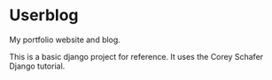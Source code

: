 # Userblog
My portfolio website and blog. 

This is a basic django project for reference.
It uses the Corey Schafer Django tutorial.
